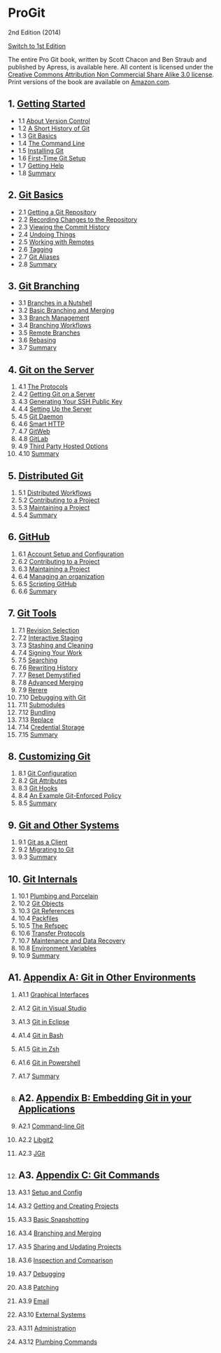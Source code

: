 # ProGit

2nd Edition (2014)

[Switch to 1st Edition](https://git-scm.com/book/en/v1)

The entire Pro Git book, written by Scott Chacon and Ben Straub and published by Apress, is available here. All content is licensed under the [Creative Commons Attribution Non Commercial Share Alike 3.0 license](https://creativecommons.org/licenses/by-nc-sa/3.0/). Print versions of the book are available on [Amazon.com](http://www.amazon.com/Pro-Git-Scott-Chacon/dp/1484200772?ie=UTF8&camp=1789&creative=9325&creativeASIN=1430218339&linkCode=as2&tag=git-sfconservancy-20).

## 1\. [Getting Started](https://git-scm.com/book/en/v2/Getting-Started-About-Version-Control)

- 1.1 [About Version Control](https://git-scm.com/book/en/v2/Getting-Started-About-Version-Control)
- 1.2 [A Short History of Git](https://git-scm.com/book/en/v2/Getting-Started-A-Short-History-of-Git)
- 1.3 [Git Basics](https://git-scm.com/book/en/v2/Getting-Started-Git-Basics)
- 1.4 [The Command Line](https://git-scm.com/book/en/v2/Getting-Started-The-Command-Line)
- 1.5 [Installing Git](https://git-scm.com/book/en/v2/Getting-Started-Installing-Git)
- 1.6 [First-Time Git Setup](https://git-scm.com/book/en/v2/Getting-Started-First-Time-Git-Setup)
- 1.7 [Getting Help](https://git-scm.com/book/en/v2/Getting-Started-Getting-Help)
- 1.8 [Summary](https://git-scm.com/book/en/v2/Getting-Started-Summary)

## 2\. [Git Basics](https://git-scm.com/book/en/v2/Git-Basics-Getting-a-Git-Repository)

- 2.1 [Getting a Git Repository](https://git-scm.com/book/en/v2/Git-Basics-Getting-a-Git-Repository)
- 2.2 [Recording Changes to the Repository](https://git-scm.com/book/en/v2/Git-Basics-Recording-Changes-to-the-Repository)
- 2.3 [Viewing the Commit History](https://git-scm.com/book/en/v2/Git-Basics-Viewing-the-Commit-History)
- 2.4 [Undoing Things](https://git-scm.com/book/en/v2/Git-Basics-Undoing-Things)
- 2.5 [Working with Remotes](https://git-scm.com/book/en/v2/Git-Basics-Working-with-Remotes)
- 2.6 [Tagging](https://git-scm.com/book/en/v2/Git-Basics-Tagging)
- 2.7 [Git Aliases](https://git-scm.com/book/en/v2/Git-Basics-Git-Aliases)
- 2.8 [Summary](https://git-scm.com/book/en/v2/Git-Basics-Summary)

## 3\. [Git Branching](https://git-scm.com/book/en/v2/Git-Branching-Branches-in-a-Nutshell)

- 3.1 [Branches in a Nutshell](https://git-scm.com/book/en/v2/Git-Branching-Branches-in-a-Nutshell)
- 3.2 [Basic Branching and Merging](https://git-scm.com/book/en/v2/Git-Branching-Basic-Branching-and-Merging)
- 3.3 [Branch Management](https://git-scm.com/book/en/v2/Git-Branching-Branch-Management)
- 3.4 [Branching Workflows](https://git-scm.com/book/en/v2/Git-Branching-Branching-Workflows)
- 3.5 [Remote Branches](https://git-scm.com/book/en/v2/Git-Branching-Remote-Branches)
- 3.6 [Rebasing](https://git-scm.com/book/en/v2/Git-Branching-Rebasing)
- 3.7 [Summary](https://git-scm.com/book/en/v2/Git-Branching-Summary)

## 4\. [Git on the Server](https://git-scm.com/book/en/v2/Git-on-the-Server-The-Protocols)

1. 4.1 [The Protocols](https://git-scm.com/book/en/v2/Git-on-the-Server-The-Protocols)
2. 4.2 [Getting Git on a Server](https://git-scm.com/book/en/v2/Git-on-the-Server-Getting-Git-on-a-Server)
3. 4.3 [Generating Your SSH Public Key](https://git-scm.com/book/en/v2/Git-on-the-Server-Generating-Your-SSH-Public-Key)
4. 4.4 [Setting Up the Server](https://git-scm.com/book/en/v2/Git-on-the-Server-Setting-Up-the-Server)
5. 4.5 [Git Daemon](https://git-scm.com/book/en/v2/Git-on-the-Server-Git-Daemon)
6. 4.6 [Smart HTTP](https://git-scm.com/book/en/v2/Git-on-the-Server-Smart-HTTP)
7. 4.7 [GitWeb](https://git-scm.com/book/en/v2/Git-on-the-Server-GitWeb)
8. 4.8 [GitLab](https://git-scm.com/book/en/v2/Git-on-the-Server-GitLab)
9. 4.9 [Third Party Hosted Options](https://git-scm.com/book/en/v2/Git-on-the-Server-Third-Party-Hosted-Options)
10. 4.10 [Summary](https://git-scm.com/book/en/v2/Git-on-the-Server-Summary)

## 5\. [Distributed Git](https://git-scm.com/book/en/v2/Distributed-Git-Distributed-Workflows)

1. 5.1 [Distributed Workflows](https://git-scm.com/book/en/v2/Distributed-Git-Distributed-Workflows)
2. 5.2 [Contributing to a Project](https://git-scm.com/book/en/v2/Distributed-Git-Contributing-to-a-Project)
3. 5.3 [Maintaining a Project](https://git-scm.com/book/en/v2/Distributed-Git-Maintaining-a-Project)
4. 5.4 [Summary](https://git-scm.com/book/en/v2/Distributed-Git-Summary)

## 6\. [GitHub](https://git-scm.com/book/en/v2/GitHub-Account-Setup-and-Configuration)

1. 6.1 [Account Setup and Configuration](https://git-scm.com/book/en/v2/GitHub-Account-Setup-and-Configuration)
2. 6.2 [Contributing to a Project](https://git-scm.com/book/en/v2/GitHub-Contributing-to-a-Project)
3. 6.3 [Maintaining a Project](https://git-scm.com/book/en/v2/GitHub-Maintaining-a-Project)
4. 6.4 [Managing an organization](https://git-scm.com/book/en/v2/GitHub-Managing-an-organization)
5. 6.5 [Scripting GitHub](https://git-scm.com/book/en/v2/GitHub-Scripting-GitHub)
6. 6.6 [Summary](https://git-scm.com/book/en/v2/GitHub-Summary)

## 7\. [Git Tools](https://git-scm.com/book/en/v2/Git-Tools-Revision-Selection)

1. 7.1 [Revision Selection](https://git-scm.com/book/en/v2/Git-Tools-Revision-Selection)
2. 7.2 [Interactive Staging](https://git-scm.com/book/en/v2/Git-Tools-Interactive-Staging)
3. 7.3 [Stashing and Cleaning](https://git-scm.com/book/en/v2/Git-Tools-Stashing-and-Cleaning)
4. 7.4 [Signing Your Work](https://git-scm.com/book/en/v2/Git-Tools-Signing-Your-Work)
5. 7.5 [Searching](https://git-scm.com/book/en/v2/Git-Tools-Searching)
6. 7.6 [Rewriting History](https://git-scm.com/book/en/v2/Git-Tools-Rewriting-History)
7. 7.7 [Reset Demystified](https://git-scm.com/book/en/v2/Git-Tools-Reset-Demystified)
8. 7.8 [Advanced Merging](https://git-scm.com/book/en/v2/Git-Tools-Advanced-Merging)
9. 7.9 [Rerere](https://git-scm.com/book/en/v2/Git-Tools-Rerere)
10. 7.10 [Debugging with Git](https://git-scm.com/book/en/v2/Git-Tools-Debugging-with-Git)
11. 7.11 [Submodules](https://git-scm.com/book/en/v2/Git-Tools-Submodules)
12. 7.12 [Bundling](https://git-scm.com/book/en/v2/Git-Tools-Bundling)
13. 7.13 [Replace](https://git-scm.com/book/en/v2/Git-Tools-Replace)
14. 7.14 [Credential Storage](https://git-scm.com/book/en/v2/Git-Tools-Credential-Storage)
15. 7.15 [Summary](https://git-scm.com/book/en/v2/Git-Tools-Summary)

## 8\. [Customizing Git](https://git-scm.com/book/en/v2/Customizing-Git-Git-Configuration)

1. 8.1 [Git Configuration](https://git-scm.com/book/en/v2/Customizing-Git-Git-Configuration)
2. 8.2 [Git Attributes](https://git-scm.com/book/en/v2/Customizing-Git-Git-Attributes)
3. 8.3 [Git Hooks](https://git-scm.com/book/en/v2/Customizing-Git-Git-Hooks)
4. 8.4 [An Example Git-Enforced Policy](https://git-scm.com/book/en/v2/Customizing-Git-An-Example-Git-Enforced-Policy)
5. 8.5 [Summary](https://git-scm.com/book/en/v2/Customizing-Git-Summary)

## 9\. [Git and Other Systems](https://git-scm.com/book/en/v2/Git-and-Other-Systems-Git-as-a-Client)

1. 9.1 [Git as a Client](https://git-scm.com/book/en/v2/Git-and-Other-Systems-Git-as-a-Client)
2. 9.2 [Migrating to Git](https://git-scm.com/book/en/v2/Git-and-Other-Systems-Migrating-to-Git)
3. 9.3 [Summary](https://git-scm.com/book/en/v2/Git-and-Other-Systems-Summary)

## 10\. [Git Internals](https://git-scm.com/book/en/v2/Git-Internals-Plumbing-and-Porcelain)

1. 10.1 [Plumbing and Porcelain](https://git-scm.com/book/en/v2/Git-Internals-Plumbing-and-Porcelain)
2. 10.2 [Git Objects](https://git-scm.com/book/en/v2/Git-Internals-Git-Objects)
3. 10.3 [Git References](https://git-scm.com/book/en/v2/Git-Internals-Git-References)
4. 10.4 [Packfiles](https://git-scm.com/book/en/v2/Git-Internals-Packfiles)
5. 10.5 [The Refspec](https://git-scm.com/book/en/v2/Git-Internals-The-Refspec)
6. 10.6 [Transfer Protocols](https://git-scm.com/book/en/v2/Git-Internals-Transfer-Protocols)
7. 10.7 [Maintenance and Data Recovery](https://git-scm.com/book/en/v2/Git-Internals-Maintenance-and-Data-Recovery)
8. 10.8 [Environment Variables](https://git-scm.com/book/en/v2/Git-Internals-Environment-Variables)
9. 10.9 [Summary](https://git-scm.com/book/en/v2/Git-Internals-Summary)

## A1\. [Appendix A: Git in Other Environments](https://git-scm.com/book/en/v2/Appendix-A%3A-Git-in-Other-Environments-Graphical-Interfaces)

1. A1.1 [Graphical Interfaces](https://git-scm.com/book/en/v2/Appendix-A%3A-Git-in-Other-Environments-Graphical-Interfaces)
2. A1.2 [Git in Visual Studio](https://git-scm.com/book/en/v2/Appendix-A%3A-Git-in-Other-Environments-Git-in-Visual-Studio)
3. A1.3 [Git in Eclipse](https://git-scm.com/book/en/v2/Appendix-A%3A-Git-in-Other-Environments-Git-in-Eclipse)
4. A1.4 [Git in Bash](https://git-scm.com/book/en/v2/Appendix-A%3A-Git-in-Other-Environments-Git-in-Bash)
5. A1.5 [Git in Zsh](https://git-scm.com/book/en/v2/Appendix-A%3A-Git-in-Other-Environments-Git-in-Zsh)
6. A1.6 [Git in Powershell](https://git-scm.com/book/en/v2/Appendix-A%3A-Git-in-Other-Environments-Git-in-Powershell)
7. A1.7 [Summary](https://git-scm.com/book/en/v2/Appendix-A%3A-Git-in-Other-Environments-Summary)

1. ## A2\. [Appendix B: Embedding Git in your Applications](https://git-scm.com/book/en/v2/Appendix-B%3A-Embedding-Git-in-your-Applications-Command-line-Git)

  1. A2.1 [Command-line Git](https://git-scm.com/book/en/v2/Appendix-B%3A-Embedding-Git-in-your-Applications-Command-line-Git)
  2. A2.2 [Libgit2](https://git-scm.com/book/en/v2/Appendix-B%3A-Embedding-Git-in-your-Applications-Libgit2)
  3. A2.3 [JGit](https://git-scm.com/book/en/v2/Appendix-B%3A-Embedding-Git-in-your-Applications-JGit)

2. ## A3\. [Appendix C: Git Commands](https://git-scm.com/book/en/v2/Appendix-C%3A-Git-Commands-Setup-and-Config)

  1. A3.1 [Setup and Config](https://git-scm.com/book/en/v2/Appendix-C%3A-Git-Commands-Setup-and-Config)
  2. A3.2 [Getting and Creating Projects](https://git-scm.com/book/en/v2/Appendix-C%3A-Git-Commands-Getting-and-Creating-Projects)
  3. A3.3 [Basic Snapshotting](https://git-scm.com/book/en/v2/Appendix-C%3A-Git-Commands-Basic-Snapshotting)
  4. A3.4 [Branching and Merging](https://git-scm.com/book/en/v2/Appendix-C%3A-Git-Commands-Branching-and-Merging)
  5. A3.5 [Sharing and Updating Projects](https://git-scm.com/book/en/v2/Appendix-C%3A-Git-Commands-Sharing-and-Updating-Projects)
  6. A3.6 [Inspection and Comparison](https://git-scm.com/book/en/v2/Appendix-C%3A-Git-Commands-Inspection-and-Comparison)
  7. A3.7 [Debugging](https://git-scm.com/book/en/v2/Appendix-C%3A-Git-Commands-Debugging)
  8. A3.8 [Patching](https://git-scm.com/book/en/v2/Appendix-C%3A-Git-Commands-Patching)
  9. A3.9 [Email](https://git-scm.com/book/en/v2/Appendix-C%3A-Git-Commands-Email)
  10. A3.10 [External Systems](https://git-scm.com/book/en/v2/Appendix-C%3A-Git-Commands-External-Systems)
  11. A3.11 [Administration](https://git-scm.com/book/en/v2/Appendix-C%3A-Git-Commands-Administration)
  12. A3.12 [Plumbing Commands](https://git-scm.com/book/en/v2/Appendix-C%3A-Git-Commands-Plumbing-Commands)
